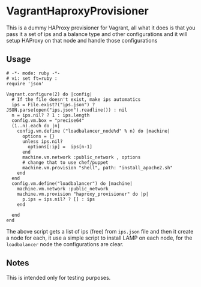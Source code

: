 # VagrantHaproxyProvisioner

This is a dummy HAProxy provisioner for Vagrant,
all what it does is that you pass it a set of ips and a balance type and other configurations and it will setup HAProxy on that node and handle those configurations

## Usage

```
# -*- mode: ruby -*-
# vi: set ft=ruby :
require 'json'

Vagrant.configure(2) do |config|
  # If the file doesn't exist, make ips automatics
  ips = File.exist?("ips.json") ? JSON.parse(open("ips.json").readline()) : nil
  n = ips.nil? ? 1 : ips.length
  config.vm.box = "precise64"
  (1..n).each do |n|
    config.vm.define ("loadbalancer_node%d" % n) do |machine|
      options = {}
      unless ips.nil?
        options[:ip] =  ips[n-1]
      end
      machine.vm.network :public_network , options
      # change that to use chef/puppet
      machine.vm.provision "shell", path: "install_apache2.sh"
    end
  end
  config.vm.define("loadbalancer") do |machine|
    machine.vm.network :public_network
    machine.vm.provision "haproxy_provisioner" do |p|
      p.ips = ips.nil? ? [] : ips
    end

  end
end
```

The above script gets a list of ips (free) from ```ips.json``` file and then it create a node for each, it use a simple script to install LAMP on each node, for the ```loadbalancer``` node the configurations are clear.

## Notes

This is intended only for testing purposes.

